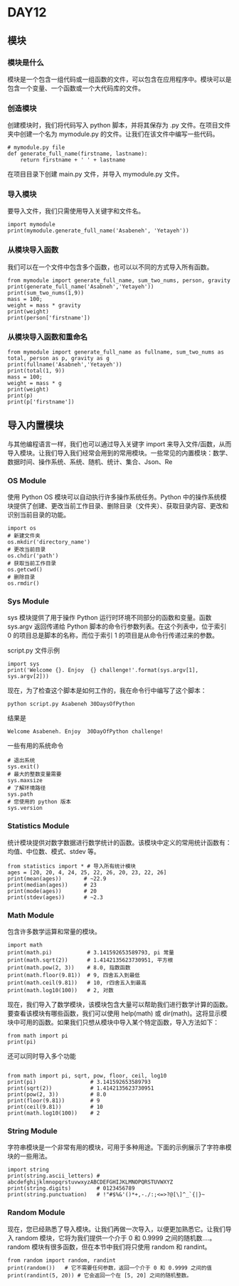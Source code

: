 # DAY12

## 模块

### 模块是什么

模块是一个包含一组代码或一组函数的文件，可以包含在应用程序中。模块可以是包含一个变量、一个函数或一个大代码库的文件。

### 创造模块

创建模块时，我们将代码写入 python 脚本，并将其保存为 .py 文件。在项目文件夹中创建一个名为 mymodule.py 的文件。让我们在该文件中编写一些代码。

```
# mymodule.py file
def generate_full_name(firstname, lastname):
    return firstname + ' ' + lastname
```

在项目目录下创建 main.py 文件，并导入 mymodule.py 文件。

### 导入模块

要导入文件，我们只需使用导入关键字和文件名。

```
import mymodule
print(mymodule.generate_full_name('Asabeneh', 'Yetayeh'))
```

### 从模块导入函数

我们可以在一个文件中包含多个函数，也可以以不同的方式导入所有函数。

```
from mymodule import generate_full_name, sum_two_nums, person, gravity
print(generate_full_name('Asabneh','Yetayeh'))
print(sum_two_nums(1,9))
mass = 100;
weight = mass * gravity
print(weight)
print(person['firstname'])
```

### 从模块导入函数和重命名

```
from mymodule import generate_full_name as fullname, sum_two_nums as total, person as p, gravity as g
print(fullname('Asabneh','Yetayeh'))
print(total(1, 9))
mass = 100;
weight = mass * g
print(weight)
print(p)
print(p['firstname'])
```

## 导入内置模块

与其他编程语言一样，我们也可以通过导入关键字 import 来导入文件/函数，从而导入模块。让我们导入我们经常会用到的常用模块。一些常见的内置模块：数学、数据时间、操作系统、系统、随机、统计、集合、Json、Re

### OS Module

使用 Python OS 模块可以自动执行许多操作系统任务。Python 中的操作系统模块提供了创建、更改当前工作目录、删除目录（文件夹）、获取目录内容、更改和识别当前目录的功能。

```
import os
# 新建文件夹
os.mkdir('directory_name')
# 更改当前目录
os.chdir('path')
# 获取当前工作目录
os.getcwd()
# 删除目录
os.rmdir()
```

### Sys Module

sys 模块提供了用于操作 Python 运行时环境不同部分的函数和变量。函数 sys.argv 返回传递给 Python 脚本的命令行参数列表。在这个列表中，位于索引 0 的项目总是脚本的名称，而位于索引 1 的项目是从命令行传递过来的参数。

script.py 文件示例

```
import sys
print('Welcome {}. Enjoy  {} challenge!'.format(sys.argv[1], sys.argv[2]))
```

现在，为了检查这个脚本是如何工作的，我在命令行中编写了这个脚本：

```
python script.py Asabeneh 30DaysOfPython
```

结果是

```
Welcome Asabeneh. Enjoy  30DayOfPython challenge! 
```

一些有用的系统命令

```
# 退出系统
sys.exit()
# 最大的整数变量需要
sys.maxsize
# 了解环境路径
sys.path
# 您使用的 python 版本
sys.version
```


### Statistics Module

统计模块提供对数字数据进行数学统计的函数。该模块中定义的常用统计函数有：均值、中位数、模式、stdev 等。

```
from statistics import * # 导入所有统计模块
ages = [20, 20, 4, 24, 25, 22, 26, 20, 23, 22, 26]
print(mean(ages))       # ~22.9
print(median(ages))     # 23
print(mode(ages))       # 20
print(stdev(ages))      # ~2.3
```


### Math Module

包含许多数学运算和常量的模块。

```
import math
print(math.pi)           # 3.141592653589793, pi 常量
print(math.sqrt(2))      # 1.4142135623730951, 平方根
print(math.pow(2, 3))    # 8.0, 指数函数
print(math.floor(9.81))  # 9, 四舍五入到最低
print(math.ceil(9.81))   # 10, r四舍五入到最高
print(math.log10(100))   # 2, 对数
```

现在，我们导入了数学模块，该模块包含大量可以帮助我们进行数学计算的函数。要查看该模块有哪些函数，我们可以使用 help(math) 或 dir(math)。这将显示模块中可用的函数。如果我们只想从模块中导入某个特定函数，导入方法如下：

```
from math import pi
print(pi)
```

还可以同时导入多个功能

```

from math import pi, sqrt, pow, floor, ceil, log10
print(pi)                 # 3.141592653589793
print(sqrt(2))            # 1.4142135623730951
print(pow(2, 3))          # 8.0
print(floor(9.81))        # 9
print(ceil(9.81))         # 10
print(math.log10(100))    # 2

```

### String Module

字符串模块是一个非常有用的模块，可用于多种用途。下面的示例展示了字符串模块的一些用法。

```
import string
print(string.ascii_letters) # abcdefghijklmnopqrstuvwxyzABCDEFGHIJKLMNOPQRSTUVWXYZ
print(string.digits)        # 0123456789
print(string.punctuation)   # !"#$%&'()*+,-./:;<=>?@[\]^_`{|}~
```

### Random Module

现在，您已经熟悉了导入模块。让我们再做一次导入，以便更加熟悉它。让我们导入 random 模块，它将为我们提供一个介于 0 和 0.9999 之间的随机数....。random 模块有很多函数，但在本节中我们将只使用 random 和 randint。

```
from random import random, randint
print(random())   # 它不需要任何参数，返回一个介于 0 和 0.9999 之间的值
print(randint(5, 20)) # 它会返回一个在 [5, 20] 之间的随机整数。
```
